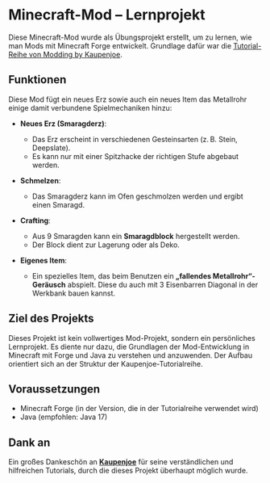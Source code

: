 # Minecraft-Mod – Lernprojekt

Diese Minecraft-Mod wurde als Übungsprojekt erstellt, um zu lernen, wie man Mods mit Minecraft Forge entwickelt. Grundlage dafür war die [Tutorial-Reihe von Modding by Kaupenjoe](https://www.youtube.com/watch?v=55qUIf3GMss&list=PLKGarocXCE1H9Y21-pxjt5Pt8bW14twa-).

## Funktionen

Diese Mod fügt ein neues Erz sowie auch ein neues Item das Metallrohr einige damit verbundene Spielmechaniken hinzu:

- **Neues Erz (Smaragderz)**:
  - Das Erz erscheint in verschiedenen Gesteinsarten (z. B. Stein, Deepslate).
  - Es kann nur mit einer Spitzhacke der richtigen Stufe abgebaut werden.

- **Schmelzen**:
  - Das Smaragderz kann im Ofen geschmolzen werden und ergibt einen Smaragd.

- **Crafting**:
  - Aus 9 Smaragden kann ein **Smaragdblock** hergestellt werden.
  - Der Block dient zur Lagerung oder als Deko.

- **Eigenes Item**:
  - Ein spezielles Item, das beim Benutzen ein **„fallendes Metallrohr“-Geräusch** abspielt. Diese du auch mit 3 Eisenbarren Diagonal in der Werkbank bauen kannst.

## Ziel des Projekts

Dieses Projekt ist kein vollwertiges Mod-Projekt, sondern ein persönliches Lernprojekt. Es diente nur dazu, die Grundlagen der Mod-Entwicklung in Minecraft mit Forge und Java zu verstehen und anzuwenden. Der Aufbau orientiert sich an der Struktur der Kaupenjoe-Tutorialreihe.

## Voraussetzungen

- Minecraft Forge (in der Version, die in der Tutorialreihe verwendet wird)
- Java (empfohlen: Java 17)

## Dank an

Ein großes Dankeschön an **[Kaupenjoe](https://www.youtube.com/@ModdingbyKaupenjoe)** für seine verständlichen und hilfreichen Tutorials, durch die dieses Projekt überhaupt möglich wurde.
